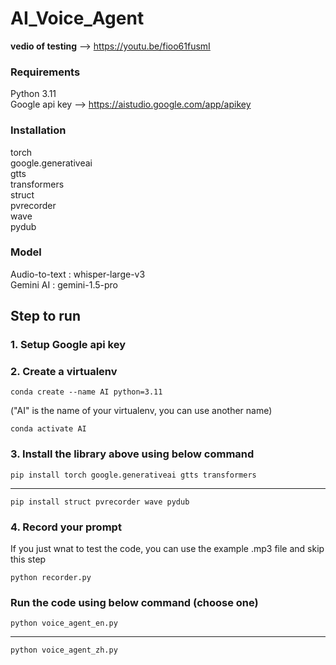 # AI_Voice_Agent
**vedio of testing** --> https://youtu.be/fioo61fusmI   
### Requirements  
Python 3.11  
Google api key  -->  https://aistudio.google.com/app/apikey  
### Installation  
torch  
google.generativeai  
gtts  
transformers  
struct  
pvrecorder  
wave  
pydub  
### Model  
Audio-to-text : whisper-large-v3  
Gemini AI : gemini-1.5-pro

## Step to run  
### 1. Setup Google api key  
### 2. Create a virtualenv  
    conda create --name AI python=3.11  
("AI" is the name of your virtualenv, you can use another name)  

    conda activate AI  
### 3. Install the library above using below command      
    pip install torch google.generativeai gtts transformers  
***
    pip install struct pvrecorder wave pydub  
### 4. Record your prompt  
If you just wnat to test the code, you can use the example .mp3 file and skip this step  

    python recorder.py  
### Run the code using below command (choose one)    
    python voice_agent_en.py  
***
    python voice_agent_zh.py

